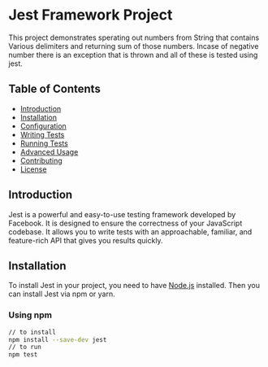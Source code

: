 # Jest Framework Project

This project demonstrates sperating out numbers from String that contains Various delimiters and returning sum of those numbers. Incase of negative number there is an exception that is thrown and all of these is tested using jest.

## Table of Contents

- [Introduction](#introduction)
- [Installation](#installation)
- [Configuration](#configuration)
- [Writing Tests](#writing-tests)
- [Running Tests](#running-tests)
- [Advanced Usage](#advanced-usage)
- [Contributing](#contributing)
- [License](#license)

## Introduction

Jest is a powerful and easy-to-use testing framework developed by Facebook. It is designed to ensure the correctness of your JavaScript codebase. It allows you to write tests with an approachable, familiar, and feature-rich API that gives you results quickly.

## Installation

To install Jest in your project, you need to have [Node.js](https://nodejs.org/) installed. Then you can install Jest via npm or yarn.

### Using npm

```bash
// to install
npm install --save-dev jest
// to run
npm test
